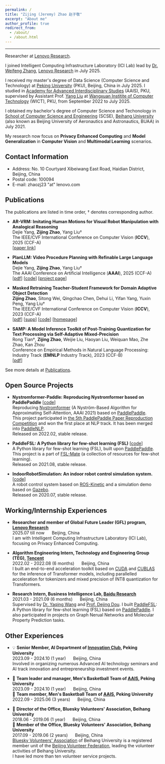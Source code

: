 ```yaml
---
permalink: /
title: "Zijing (Jeremy) Zhao 赵子敬"
excerpt: "About me"
author_profile: true
redirect_from: 
  - /about/
  - /about.html
---
```


****

Researcher at [Lenovo Research](https://research.lenovo.com/webapp/view_English/index.html).  

I joined Intelligent Computing Infrastructure Laboratory (ICI Lab) lead by [Dr. Weifeng Zhang](https://research.lenovo.com/webapp/view_English/personal.html?id=541), [Lenovo Research](https://research.lenovo.com/webapp/view_English/index.html) in July 2025.  

I received my master's degree of Data Science (Computer Science and Technology) at [Peking University](https://english.pku.edu.cn/) (PKU), Beijing, China in July 2025.
I studied in [Academy for Advanced Interdisciplinary Studies](http://www.aais.pku.edu.cn/) (AAIS), PKU, supervised by Assistant Prof. [Yang Liu](http://www.csyangliu.com/) at [Wangxuan Institite of Computer Technology](https://www.icst.pku.edu.cn/) (WICT), PKU, from September 2022 to July 2025.    

I obtained my bachelor's degree of Computer Science and Techonology in [School of Computer Science and Engineering](https://scse.buaa.edu.cn/) (SCSE), [Beihang University](https://www.buaa.edu.cn/) (also known as Beijing University of Aeronautics and Astronautics, BUAA) in July 2021.  

My research now focus on **Privacy Enhanced Computing** and **Model Generalization** in **Computer Vision** and **Multimodal Learning** scenarios.  

## Contact Information

- Address: No. 10 Courtyard Xibeiwang East Road, Haidian District, Beijing, China  
- Postal code: 100094  
- E-mail: zhaozj23 "at" lenovo.com  

## Publications

The publications are listed in time order, † denotes corresponding author.  

- **AR-VRM: Imitating Human Motions for Visual Robot Manipulation with Analogical Reasoning**  
Dejie Yang, **Zijing Zhao**, Yang Liu†  
The IEEE/CVF International Conference on Computer Vision (**ICCV**), 2025 (CCF-A)  
[[paper link](https://iccv.thecvf.com/virtual/2025/poster/2665)]  

- **PlanLLM: Video Procedure Planning with Refinable Large Language Models**  
Dejie Yang, **Zijing Zhao**, Yang Liu†  
The AAAI Conference on Artificial Intelligence (**AAAI**), 2025 (CCF-A)  
[[pdf](https://ojs.aaai.org/index.php/AAAI/article/download/32992/35147)] [[code](https://github.com/idejie/PlanLLM)] [[project page](https://idejie.com/PlanLLM_pages/)]  

- **Masked Retraining Teacher-Student Framework for Domain Adaptive Object Detection**  
**Zijing Zhao**, Sitong Wei, Qingchao Chen, Dehui Li, Yifan Yang, Yuxin Peng, Yang Liu†  
The IEEE/CVF International Conference on Computer Vision (**ICCV**), 2023 (CCF-A)  
[[pdf](https://openaccess.thecvf.com/content/ICCV2023/papers/Zhao_Masked_Retraining_Teacher-Student_Framework_for_Domain_Adaptive_Object_Detection_ICCV_2023_paper.pdf)] [[supp](https://openaccess.thecvf.com/content/ICCV2023/supplemental/Zhao_Masked_Retraining_Teacher-Student_ICCV_2023_supplemental.pdf)] [[code](https://github.com/JeremyZhao1998/MRT-release)] [[homepage](https://jeremyzhao1998.github.io/MRT-release/)]  

- **SAMP: A Model Inference Toolkit of Post-Training Quantization for Text Processing via Self-Adaptive Mixed-Precision**  
Rong Tian†, **Zijing Zhao**, Weijie Liu, Haoyan Liu, Weiquan Mao, Zhe Zhao, Kan Zhou  
Conference on Empirical Methods in Natural Language Processing: Industry Track (**EMNLP** Industry Track), 2023 (CCF-B)  
[[pdf](https://aclanthology.org/2023.emnlp-industry.13.pdf)]  

See more details at [Publications](https://jeremyzhao1998.github.io/publications/).  

## Open Source Projects

- **Nystromformer-Paddle: Reproducing Nystromformer based on PaddlePaddle** [[code](https://github.com/JeremyZhao1998/Nystromformer-Paddle)]  
Reproducing [Nystromformer](https://arxiv.org/pdf/2102.03902v3.pdf) (A Nyström-Based Algorithm for Approximating Self-Attention, AAAI 2021) based on [PaddlePaddle](https://www.paddlepaddle.org.cn/).  
This project participated in [the 5th PaddlePaddle Paper Reproduction Competition](https://aistudio.baidu.com/aistudio/competition/detail/126/0/introduction) and won the first place at NLP track. It has been merged into [PaddleNLP](https://github.com/PaddlePaddle/PaddleNLP).  
Released on 2022.02, stable release.

- **PaddleFSL: A Python library for few-shot learning (FSL)** [[code](https://github.com/tata1661/FSL-Mate/tree/master/PaddleFSL)]  
A Python library for few-shot learning (FSL), built upon [PaddlePaddle](https://www.paddlepaddle.org.cn/).  
This project is a part of [FSL-Mate](https://github.com/tata1661/FSL-Mate) (a collection of resources for few-shot learning).  
Released on 2021.08, stable release.

- **IndoorRobotSimulation: An indoor robot control simulation system.** [[code](https://github.com/JeremyZhao1998/IndoorRobotSimulation)]  
A robot control system based on [ROS-Kinetic](https://www.ros.org/) and a simulation demo based on [Gazebo](https://gazebosim.org/home).  
Released on 2020.07, stable release.

## Working/Internship Experiences

- **Researcher and member of Global Future Leader (GFL) program, [Lenovo Research](https://research.lenovo.com/)**  
2025.07 till now &nbsp;&nbsp;&nbsp;&nbsp; Beijing, China  
I am with Intelligent Computing Infrastructure Laboratory (ICI Lab), focusing on Privacy Enhanced Computing.

- **Algorithm Engineering Intern, Technology and Engineering Group (TEG), [Tencent](https://www.tencent.com/)**  
2022.02 - 2022.08 (6 months) &nbsp;&nbsp;&nbsp;&nbsp; Beijing, China  
I built an end-to-end acceleration toolkit based on [CUDA](https://developer.nvidia.com/cuda-toolkit) and [CUBLAS](https://developer.nvidia.com/cublas) for the inference of Transformer models, including parallelled acceleration for tokenizers and mixed precision of INT8 quantization for Transformers.

- **Research Intern, Business Intelligence Lab, [Baidu Research](http://research.baidu.com/)**  
2021.03 - 2021.09 (6 months) &nbsp;&nbsp;&nbsp;&nbsp; Beijing, China  
Supervised by [Dr. Yaqing Wang](https://wangyaqing.github.io/) and [Prof. Dejing Dou](http://ix.cs.uoregon.edu/~dou/index.html). I built [PaddleFSL](https://github.com/tata1661/FSL-Mate/tree/master/PaddleFSL): A Python library for few-shot learning (FSL) based on [PaddlePaddle](https://www.paddlepaddle.org.cn/). I also participated in projects on Graph Nerual Networks and Molecular Property Prediction tasks.

## Other Experiences

- 💡 **Senior Member, AI Department of [Innovation Club](https://mp.weixin.qq.com/s/jiP2nbXgqYzxNJx_WZkWoA), Peking University**  
2023.09 - 2024.10 (1 year) &nbsp;&nbsp;&nbsp;&nbsp; Beijing, China  
Involved in organizing numerous Advanced AI technology seminars and AI track innovation and entrepreneurship investment events.  

- 🏀 **Team leader and manager, Men's Basketball Team of [AAIS](http://www.aais.pku.edu.cn/), Peking University**  
2023.09 - 2024.10 (1 year) &nbsp;&nbsp;&nbsp;&nbsp; Beijing, China  
🏀 **Team member, Men's Basketball Team of [AAIS](http://www.aais.pku.edu.cn/), Peking University**  
2022.09 - 2025.06 (3 years) &nbsp;&nbsp;&nbsp;&nbsp; Beijing, China  

- 💙 **Director of the Office, Bluesky Volunteers' Association, Beihang University**  
2018.06 - 2019.06 (1 year) &nbsp;&nbsp;&nbsp;&nbsp; Beijing, China  
💙 **Member of the Office, Bluesky Volunteers' Association, Beihang University**  
2017.09 - 2019.06 (2 years) &nbsp;&nbsp;&nbsp;&nbsp; Beijing, China  
[Bluesky Volunteers' Association](https://baike.baidu.com/item/%E5%8C%97%E8%88%AA%E8%93%9D%E5%A4%A9%E5%BF%97%E6%84%BF%E8%80%85%E5%8D%8F%E4%BC%9A/3620192) of Beihang University is a registered member unit of the [Beijing Volunteer Federation](https://www.bv2008.cn/cate/en/), leading the volunteer activities of Beihang University.  
I have led more than ten volunteer service projects.  

